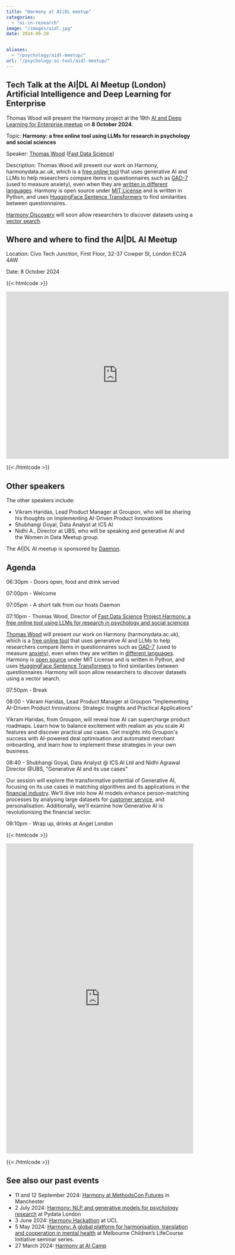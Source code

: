 ```yaml
---
title: "Harmony at AI|DL meetup"
categories: 
  - "ai-in-research"
image: "/images/aidl.jpg"
date: 2024-09-20


aliases:
  - "/psychology/aidl-meetup/"
url: "/psychology-ai-tool/aidl-meetup/"
---
```


## Tech Talk at the AI|DL AI Meetup (London) Artificial Intelligence and Deep Learning for Enterprise

Thomas Wood will present the Harmony project at the 19th [AI and Deep Learning for Enterprise meetup](https://www.meetup.com/ai-and-dl-for-enterprise/events/303641323) on **8 October 2024**.

Topic: **Harmony: a free online tool using LLMs for research in psychology and social sciences**

Speaker: [Thomas Wood](https://freelancedatascientist.net/) ([Fast Data Science](https://fastdatascience.com/))

Description: Thomas Wood will present our work on Harmony, harmonydata.ac.uk, which is a [free online tool](/psychology-ai-tool/) that uses generative AI and LLMs to help researchers compare items in questionnaires such as [GAD-7](/compare-harmonise-instruments/gad-7-vs-sdq/) (used to measure anxiety), even when they are [written in different languages](/nlp-semantic-text-matching/harmony-on-kufungisisa-a-cultural-concept-of-distress-from-zimbabwe/). Harmony is open source under [MIT License](https://github.com/harmonydata/harmony/blob/main/LICENSE) and is written in Python, and uses [HuggingFace Sentence Transformers](/measuring-the-performance-of-nlp-algorithms/) to find similarities between questionnaires.

[Harmony Discovery](/discovery/) will soon allow researchers to discover datasets using a [vector search](/nlp-semantic-text-matching/how-does-harmony-work/).

## Where and where to find the AI|DL AI Meetup

Location: Civo Tech Junction, First Floor, 32-37 Cowper St, London EC2A 4AW

Date: 8 October 2024

{{< htmlcode >}}

<iframe src="https://www.google.com/maps/embed?pb=!1m18!1m12!1m3!1d437.2248862180848!2d-0.08799828800128673!3d51.52570696034713!2m3!1f0!2f0!3f0!3m2!1i1024!2i768!4f13.1!3m3!1m2!1s0x48761d1107173049%3A0x60e02a16bed98fdf!2sCivo%20Tech%20Junction!5e0!3m2!1sen!2suk!4v1727865366058!5m2!1sen!2suk" width="600" height="450" style="border:0;" allowfullscreen="" loading="lazy" referrerpolicy="no-referrer-when-downgrade"></iframe>

{{< /htmlcode >}}

## Other speakers

The other speakers include:

* Vikram Haridas, Lead Product Manager at Groupon, who will be sharing his thoughts on Implementing AI-Driven Product Innovations
* Shubhangi Goyal, Data Analyst at ICS AI
* Nidhi A., Director at UBS, who will be speaking and generative AI and the Women in Data Meetup group.

The AI|DL AI meetup is sponsored by [Daemon](https://www.dae.mn/).


## Agenda

06:30pm - Doors open, food and drink served

07:00pm - Welcome

07:05pm - A short talk from our hosts Daemon

07:10pm - Thomas Wood, Director of [Fast Data Science](https://fastdatascience.com/) [Project Harmony: a free online tool using LLMs for research in psychology and social sciences](https://fastdatascience.com/ai-in-research/aidl-meetup/)

[Thomas Wood](https://fastdatascience.com/team/) will present our work on Harmony (harmonydata.ac.uk), which is a [free online tool](/psychology-ai-tool/) that uses generative AI and LLMs to help researchers compare items in questionnaires such as [GAD-7](https://harmonydata.ac.uk/compare-harmonise-instruments/gad-7-vs-beck-anxiety-inventory/) (used to measure [anxiety](/discover-data/anxiety-datasets-and-studies/)), even when they are written in [different languages](/nlp-semantic-text-matching/harmony-on-kufungisisa-a-cultural-concept-of-distress-from-zimbabwe/). Harmony is [open source](/how-can-i-contribute-to-an-open-source-project/) under MIT License and is written in Python, and uses [HuggingFace Sentence Transformers](/measuring-the-performance-of-nlp-algorithms/) to find similarities between questionnaires. Harmony will soon allow researchers to discover datasets using a vector search.

07:50pm - Break

08:00 - Vikram Haridas, Lead Product Manager at Groupon "Implementing AI-Driven Product Innovations: Strategic Insights and Practical Applications"

Vikram Haridas, from Groupon, will reveal how AI can supercharge product roadmaps. Learn how to balance excitement with realism as you scale AI features and discover practical use cases. Get insights into Groupon's success with AI-powered deal optimisation and automated merchant onboarding, and learn how to implement these strategies in your own business.

08:40 - Shubhangi Goyal, Data Analyst @ ICS.AI Ltd and Nidhi Agrawal Director @UBS, "Generative AI and its use cases"

Our session will explore the transformative potential of Generative AI, focusing on its use cases in matching algorithms and its applications in the [financial industry](https://fastdatascience.com/ai-in-finance/). We'll dive into how AI models enhance person-matching processes by analysing large datasets for [customer service](/data-harmonisation/data-standardisation-vs-harmonisation/), and personalisation. Additionally, we’ll examine how Generative AI is revolutionising the financial sector.

09:10pm - Wrap up, drinks at Angel London


{{< htmlcode >}}
<iframe src="https://www.linkedin.com/embed/feed/update/urn:li:share:7246799219934605313" height="834" width="504" frameborder="0" allowfullscreen="" title="Embedded post"></iframe>

{{< /htmlcode >}}


## See also our past events

* 11 and 12 September 2024: [Harmony at MethodsCon Futures](/ai-in-mental-health/harmony-at-methodscon-futures/
) in Manchester
* 2 July 2024: [Harmony: NLP and generative models for psychology research](/psychology-ai-tool/pydata-meetup/)  at Pydata London
* 3 June 2024: [Harmony Hackathon](/hackathon/) at UCL
* 5 May 2024: [Harmony: A global platform for harmonisation, translation and cooperation in mental health](/ai-in-mental-health/harmony-at-lifecourse-seminar/) at  Melbourne Children’s LifeCourse Initiative seminar series.
* 27 March 2024: [Harmony at AI Camp](/psychology-ai-tool/aicamp-meetup/)
